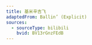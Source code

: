 ```yaml
---
title: 基米辛吉飞
adaptedFrom: Ballin’ (Explicit)
sources:
  - sourceType: bilibili
    bvid: BV13rGnzFEdB
---
```


